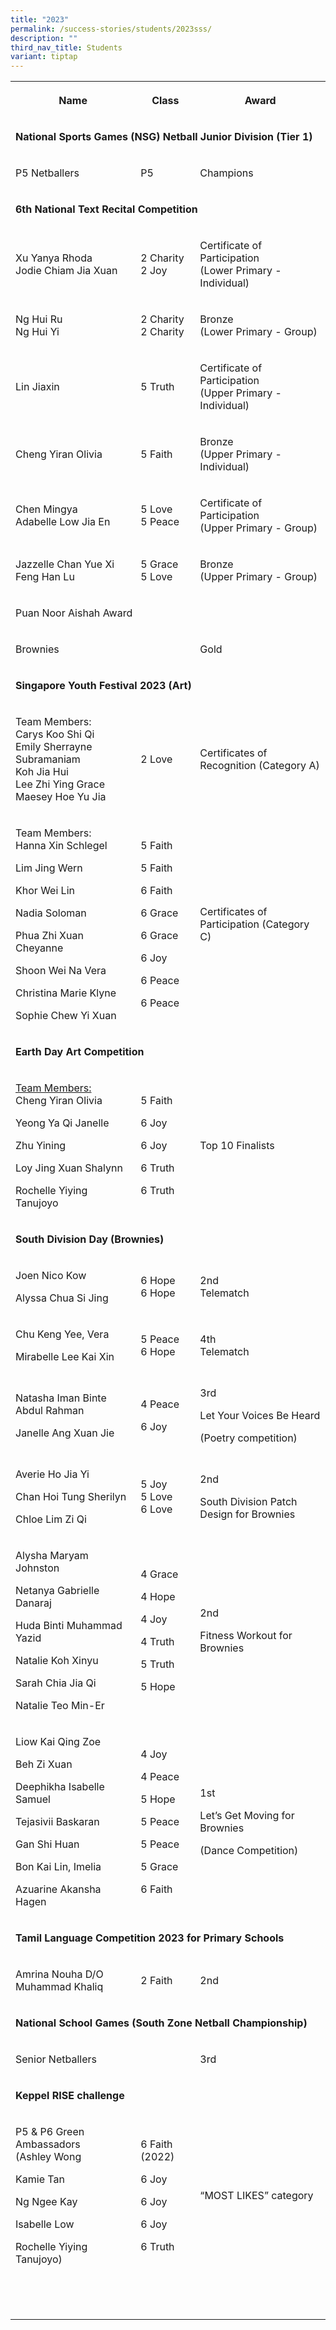 ```yaml
---
title: "2023"
permalink: /success-stories/students/2023sss/
description: ""
third_nav_title: Students
variant: tiptap
---
```

<table><tbody><tr><th rowspan="1" colspan="1"><p>Name</p></th><th rowspan="1" colspan="1"><p>Class</p></th><th rowspan="1" colspan="1"><p>Award</p></th></tr><tr><td rowspan="1" colspan="3"><p><strong>National Sports Games (NSG) Netball Junior Division (Tier 1)</strong></p></td></tr><tr><td rowspan="1" colspan="1"><p>P5 Netballers</p></td><td rowspan="1" colspan="1"><p>P5</p></td><td rowspan="1" colspan="1"><p>Champions</p></td></tr><tr><td rowspan="1" colspan="3"><p><strong>6th National Text Recital Competition</strong></p></td></tr><tr><td rowspan="1" colspan="1"><p>Xu Yanya Rhoda<br>Jodie Chiam Jia Xuan</p></td><td rowspan="1" colspan="1"><p>2 Charity<br>2 Joy</p></td><td rowspan="1" colspan="1"><p>Certificate of Participation<br>(Lower Primary - Individual)</p></td></tr><tr><td rowspan="1" colspan="1"><p>Ng Hui Ru<br>Ng Hui Yi</p></td><td rowspan="1" colspan="1"><p>2 Charity<br>2 Charity</p></td><td rowspan="1" colspan="1"><p>Bronze<br>(Lower Primary - Group)</p></td></tr><tr><td rowspan="1" colspan="1"><p>Lin Jiaxin</p></td><td rowspan="1" colspan="1"><p>5 Truth</p></td><td rowspan="1" colspan="1"><p>Certificate of Participation<br>(Upper Primary - Individual)</p></td></tr><tr><td rowspan="1" colspan="1"><p>Cheng Yiran Olivia</p></td><td rowspan="1" colspan="1"><p>5 Faith</p></td><td rowspan="1" colspan="1"><p>Bronze<br>(Upper Primary - Individual)</p></td></tr><tr><td rowspan="1" colspan="1"><p>Chen Mingya<br>Adabelle Low Jia En</p></td><td rowspan="1" colspan="1"><p>5 Love<br>5 Peace</p></td><td rowspan="1" colspan="1"><p>Certificate of Participation<br>(Upper Primary - Group)</p></td></tr><tr><td rowspan="1" colspan="1"><p>Jazzelle Chan Yue Xi<br>Feng Han Lu</p></td><td rowspan="1" colspan="1"><p>5 Grace<br>5 Love</p></td><td rowspan="1" colspan="1"><p>Bronze<br>(Upper Primary - Group)</p></td></tr><tr><td rowspan="1" colspan="3"><p>Puan Noor Aishah Award</p></td></tr><tr><td rowspan="1" colspan="1"><p>Brownies</p></td><td rowspan="1" colspan="1"><p></p></td><td rowspan="1" colspan="1"><p>Gold</p></td></tr><tr><td rowspan="1" colspan="3"><p><strong>Singapore Youth Festival 2023 (Art)</strong></p></td></tr><tr><td rowspan="1" colspan="1"><p>Team Members:<br>Carys Koo Shi Qi<br>Emily Sherrayne<br>Subramaniam<br>Koh Jia Hui<br>Lee Zhi Ying Grace<br>Maesey Hoe Yu Jia</p></td><td rowspan="1" colspan="1"><p></p><p>2 Love</p></td><td rowspan="1" colspan="1"><p>Certificates of Recognition (Category A)</p></td></tr><tr><td rowspan="1" colspan="1"><p>Team Members:<br>Hanna Xin Schlegel</p><p>Lim Jing Wern</p><p>Khor Wei Lin</p><p>Nadia Soloman</p><p>Phua Zhi Xuan Cheyanne</p><p>Shoon Wei Na Vera</p><p>Christina Marie Klyne</p><p>Sophie Chew Yi Xuan</p></td><td rowspan="1" colspan="1"><p>5 Faith</p><p>5 Faith</p><p>6 Faith</p><p>6 Grace</p><p>6 Grace</p><p>6 Joy</p><p>6 Peace</p><p>6 Peace</p></td><td rowspan="1" colspan="1"><p>Certificates of Participation (Category C)</p></td></tr><tr><td rowspan="1" colspan="3"><p><strong>Earth Day Art Competition</strong></p></td></tr><tr><td rowspan="1" colspan="1"><p><u>Team Members:</u><br>Cheng Yiran Olivia</p><p>Yeong Ya Qi Janelle</p><p>Zhu Yining</p><p>Loy Jing Xuan Shalynn</p><p>Rochelle Yiying Tanujoyo</p></td><td rowspan="1" colspan="1"><p>5 Faith</p><p>6 Joy</p><p>6 Joy</p><p>6 Truth</p><p>6 Truth</p></td><td rowspan="1" colspan="1"><p>Top 10 Finalists</p></td></tr><tr><td rowspan="1" colspan="3"><p><strong>South Division Day (Brownies)</strong></p></td></tr><tr><td rowspan="1" colspan="1"><p>Joen Nico Kow</p><p>Alyssa Chua Si Jing</p></td><td rowspan="1" colspan="1"><p>6 Hope<br>6 Hope</p></td><td rowspan="1" colspan="1"><p>2nd<br>Telematch</p></td></tr><tr><td rowspan="1" colspan="1"><p>Chu Keng Yee, Vera</p><p>Mirabelle Lee Kai Xin</p></td><td rowspan="1" colspan="1"><p>5 Peace<br>6 Hope</p></td><td rowspan="1" colspan="1"><p>4th<br>Telematch</p></td></tr><tr><td rowspan="1" colspan="1"><p>Natasha Iman Binte Abdul Rahman</p><p>Janelle Ang Xuan Jie</p></td><td rowspan="1" colspan="1"><p>4 Peace</p><p>6 Joy</p></td><td rowspan="1" colspan="1"><p>3rd</p><p>Let Your Voices Be Heard</p><p>(Poetry competition)</p></td></tr><tr><td rowspan="1" colspan="1"><p>Averie Ho Jia Yi</p><p>Chan Hoi Tung Sherilyn</p><p>Chloe Lim Zi Qi</p></td><td rowspan="1" colspan="1"><p>5 Joy<br>5 Love<br>6 Love</p></td><td rowspan="1" colspan="1"><p>2nd</p><p>South Division Patch Design for Brownies</p></td></tr><tr><td rowspan="1" colspan="1"><p>Alysha Maryam Johnston</p><p>Netanya Gabrielle Danaraj</p><p>Huda Binti Muhammad Yazid</p><p>Natalie Koh Xinyu</p><p>Sarah Chia Jia Qi</p><p>Natalie Teo Min-Er</p></td><td rowspan="1" colspan="1"><p>4 Grace</p><p>4 Hope</p><p>4 Joy</p><p>4 Truth</p><p>5 Truth</p><p>5 Hope</p></td><td rowspan="1" colspan="1"><p>2nd</p><p>Fitness Workout for Brownies</p></td></tr><tr><td rowspan="1" colspan="1"><p>Liow Kai Qing Zoe</p><p>Beh Zi Xuan</p><p>Deephikha Isabelle Samuel</p><p>Tejasivii Baskaran</p><p>Gan Shi Huan</p><p>Bon Kai Lin, Imelia</p><p>Azuarine Akansha Hagen</p></td><td rowspan="1" colspan="1"><p>4 Joy</p><p>4 Peace</p><p>5 Hope</p><p>5 Peace</p><p>5 Peace</p><p>5 Grace</p><p>6 Faith</p></td><td rowspan="1" colspan="1"><p>1st</p><p>Let’s Get Moving for Brownies</p><p>(Dance Competition)</p></td></tr><tr><td rowspan="1" colspan="3"><p><strong>Tamil Language Competition 2023 for Primary Schools</strong></p></td></tr><tr><td rowspan="1" colspan="1"><p>Amrina Nouha D/O Muhammad Khaliq</p></td><td rowspan="1" colspan="1"><p>2 Faith</p></td><td rowspan="1" colspan="1"><p>2nd</p></td></tr><tr><td rowspan="1" colspan="3"><p><strong>National School Games (South Zone Netball Championship)</strong></p></td></tr><tr><td rowspan="1" colspan="1"><p>Senior Netballers</p></td><td rowspan="1" colspan="1"><p></p></td><td rowspan="1" colspan="1"><p>3rd</p></td></tr><tr><td rowspan="1" colspan="3"><p><strong>Keppel RISE challenge</strong></p></td></tr><tr><td rowspan="1" colspan="1"><p>P5 &amp; P6 Green Ambassadors<br>(Ashley Wong</p><p>Kamie Tan</p><p>Ng Ngee Kay</p><p>Isabelle Low</p><p>Rochelle Yiying Tanujoyo)</p></td><td rowspan="1" colspan="1"><p>6 Faith (2022)</p><p>6 Joy</p><p>6 Joy</p><p>6 Joy</p><p>6 Truth</p></td><td rowspan="1" colspan="1"><p>“MOST LIKES” category</p></td></tr><tr><td rowspan="1" colspan="1"><p></p></td><td rowspan="1" colspan="1"><p></p></td><td rowspan="1" colspan="1"><p></p></td></tr><tr><td rowspan="1" colspan="1"><p></p></td><td rowspan="1" colspan="1"><p></p></td><td rowspan="1" colspan="1"><p></p></td></tr><tr><td rowspan="1" colspan="1"><p></p></td><td rowspan="1" colspan="1"><p></p></td><td rowspan="1" colspan="1"><p></p></td></tr></tbody></table><p></p>